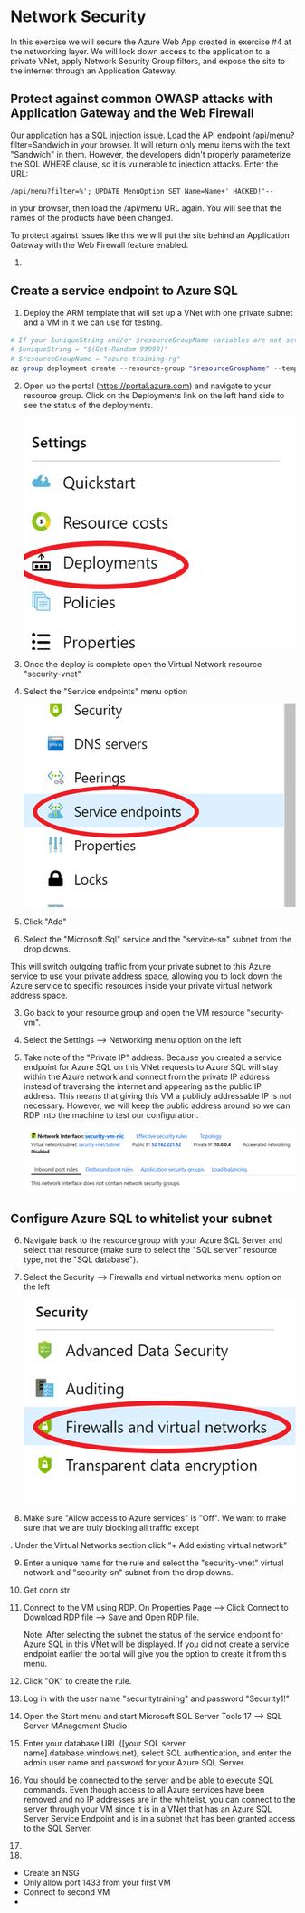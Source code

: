 # Network Security

In this exercise we will secure the Azure Web App created in exercise #4 at the networking layer.  We will lock down access to the application to a private VNet, apply Network Security Group filters, and expose the site to the internet through an Application Gateway.

## Protect against common OWASP attacks with Application Gateway and the Web Firewall

Our application has a SQL injection issue.  Load the API endpoint /api/menu?filter=Sandwich in your browser.  It will return only menu items with the text "Sandwich" in them.
However, the developers didn't properly parameterize the SQL WHERE clause, so it is vulnerable to injection attacks.  Enter the URL:

    /api/menu?filter=%'; UPDATE MenuOption SET Name=Name+' HACKED!'--

in your browser, then load the /api/menu URL again.  You will see that the names of the products have been changed.

To protect against issues like this we will put the site behind an Application Gateway with the Web Firewall feature enabled.

1.

## Create a service endpoint to Azure SQL

1. Deploy the ARM template that will set up a VNet with one private subnet and a VM in it we can use for testing.

```powershell
# If your $uniqueString and/or $resourceGroupName variables are not set, set them  here
# $uniqueString = "$(Get-Random 99999)"
# $resourceGroupName = "azure-training-rg"
az group deployment create --resource-group "$resourceGroupName" --template-file ./security-web-apps/azuredeploy.json --parameters '@./security-web-apps/azuredeploy.parameters.json' --parameters "{'uniqueString': { 'value': '$uniqueString' }}"
```

2. Open up the portal (https://portal.azure.com) and navigate to your resource group.  Click on the Deployments link on the left hand side to see the status of the deployments.

    ![Resource Group Deployments](images/resource-group-deployments.png)

3. Once the deploy is complete open the Virtual Network resource "security-vnet"

4. Select the "Service endpoints" menu option

    ![Service endpoints](images/vnet-service-endpoint-menu.png)

5. Click "Add"

6. Select the "Microsoft.Sql" service and the "service-sn" subnet from the drop downs.

This will switch outgoing traffic from your private subnet to this Azure service to use your private address space, allowing you to lock down the Azure service to specific resources inside your private virtual network address space. 

3. Go back to your resource group and open the VM resource "security-vm".

4. Select the Settings --> Networking menu option on the left

5. Take note of the "Private IP" address.  Because you created a service endpoint for Azure SQL on this VNet requests to Azure SQL will stay within the Azure network and connect from the private IP address instead of traversing the internet and appearing as the public IP address.  This means that giving this VM a publicly addressable IP is not necessary.  However, we will keep the public address around so we can RDP into the machine to test our configuration.

    ![VM Networking](images/vm-networking.png)

## Configure Azure SQL to whitelist your subnet

6. Navigate back to the resource group with your Azure SQL Server and select that resource (make sure to select the "SQL server" resource type, not the "SQL database").

7. Select the Security --> Firewalls and virtual networks menu option on the left

    ![Azure SQL Firewalls Menu](images/azuresql-firewalls-menu.png)

8. Make sure "Allow access to Azure services" is "Off".  We want to make sure that we are truly blocking all traffic except 

. Under the Virtual Networks section click "+ Add existing virtual network"

9. Enter a unique name for the rule and select the "security-vnet" virtual network and "security-sn" subnet from the drop downs.

10. Get conn str

10. Connect to the VM using RDP.  On Properties Page --> Click Connect to Download RDP file --> Save and Open RDP file.

    Note: After selecting the subnet the status of the service endpoint for Azure SQL in this VNet will be displayed.  If you did not create a service endpoint earlier the portal will give you the option to create it from this menu.

11. Click "OK" to create the rule.




5. Log in with the user name "securitytraining" and password "Security1!"

6. Open the Start menu and start Microsoft SQL Server Tools 17 --> SQL Server MAnagement Studio

7. Enter your database URL ([your SQL server name].database.windows.net), select SQL authentication, and enter the admin user name and password for your Azure SQL Server.

8. You should be connected to the server and be able to execute SQL commands.  Even though access to all Azure services have been removed and no IP addresses are in the whitelist, you can connect to the server through your VM since it is in a VNet that has an Azure SQL Server Service Endpoint and is in a subnet that has been granted access to the SQL Server.

9. 
10. 
- Create an NSG
- Only allow port 1433 from your first VM
- Connect to second VM
- 

## 
